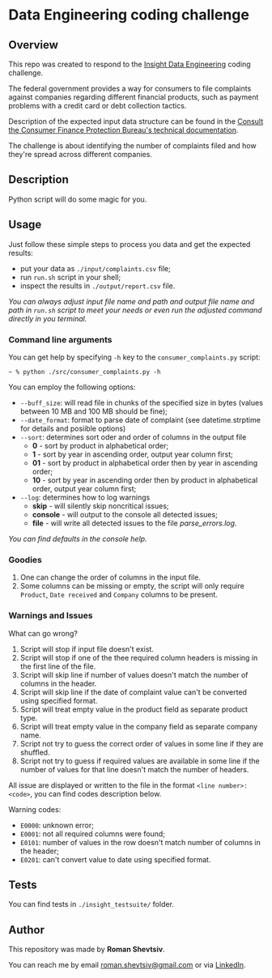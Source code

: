 # Data Engineering coding challenge
## Overview
This repo was created to respond to the [Insight Data Engineering](https://insightfellows.com/data-engineering) coding 
challenge.  

The federal government provides a way for consumers to file complaints against companies regarding different financial 
products, such as payment problems with a credit card or debt collection tactics.

Description of the expected input data structure can be found in the 
[Consult the Consumer Finance Protection Bureau's technical documentation](https://cfpb.github.io/api/ccdb/fields.html). 

The challenge is about identifying the number of complaints filed and how they're spread across different companies.

## Description

Python script will do some magic for you. 

## Usage

Just follow these simple steps to process you data and get the expected results: 
* put your data as `./input/complaints.csv` file;
* run `run.sh` script in your shell;
* inspect the results in `./output/report.csv` file.

*You can always adjust input file name and path and output file name and path in `run.sh` script to meet your needs or 
even run the adjusted command directly in you terminal.*  

### Command line arguments
You can get help by specifying `-h` key to the `consumer_complaints.py` script:

<code>~ % python ./src/consumer_complaints.py -h</code>

You can employ the following options:
* `--buff_size`: will read file in chunks of the specified size in bytes (values between 10 MB 
and 100 MB should be fine);
* `--date_format`: format to parse date of complaint (see datetime.strptime for details and posiible options)
* `--sort`: determines sort oder and order of columns in the output file
     * **0** - sort by product in alphabetical order;
     * **1** - sort by year in ascending order, output year column first;
     * **01** - sort by product in alphabetical order then by year in ascending order;
     * **10** - sort by year in ascending order then by product in alphabetical order, output year column first;
* `--log`: determines how to log warnings
     * **skip** - will silently skip noncritical issues;
     * **console** - will output to the console all detected issues;
     * **file** - will write all detected issues to the file *parse_errors.log*.

*You can find defaults in the console help.*

### Goodies

1. One can change the order of columns in the input file.
2. Some columns can be missing or empty, the script will only require `Product`, `Date received` and `Company` columns 
to be present.

### Warnings and Issues

What can go wrong?
1. Script will stop if input file doesn't exist.
2. Script will stop if one of the thee required column headers is missing in the first line of the file.
3. Script will skip line if number of values doesn't match the number of columns in the header.
4. Script will skip line if the date of complaint value can't be converted using specified format.
5. Script will treat empty value in the product field as separate product type.
6. Script will treat empty value in the company field as separate company name.
7. Script not try to guess the correct order of values in some line if they are shuffled.
8. Script not try to guess if required values are available in some line if the number of values for that line doesn't 
match the number of headers.

All issue are displayed or written to the file in the format `<line number>: <code>`, you can find codes description 
below.

Warning codes:
* `E0000`: unknown error;
* `E0001`: not all required columns were found;
* `E0101`: number of values in the row doesn't match number of columns in the header;
* `E0201`: can't convert value to date using specified format.

## Tests

You can find tests in `./insight_testsuite/` folder.

## Author

This repository was made by **Roman Shevtsiv**.

You can reach me by email [roman.shevtsiv@gmail.com](roman.shevtsiv@gmail.com) or 
via [LinkedIn](roman./shevtsiv@gmail.com).

